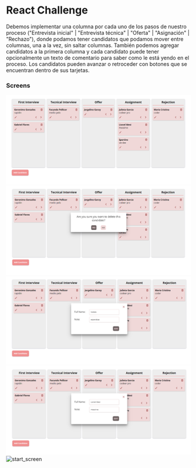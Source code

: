 # React Challenge

Debemos implementar una columna por cada uno de los pasos de nuestro proceso ("Entrevista inicial" | "Entrevista técnica" | "Oferta" | "Asignación" | "Rechazo"), donde podamos tener candidatos que podamos mover entre columnas, una a la vez, sin saltar columnas. También podemos agregar candidatos a la primera columna y cada candidato puede tener opcionalmente un texto de comentario para saber como le está yendo en el proceso. Los candidatos pueden avanzar o retroceder con botones que se encuentran dentro de sus tarjetas.


### Screens

<img src="./media/1.png" alt="1">
<img src="./media/2.png" alt="1">
<img src="./media/3.png" alt="1">
<img src="./media/4.png" alt="1">
<img src="./images/home.png" alt="start_screen"/>